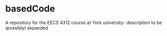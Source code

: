 # basedCode
A repository for the EECS 4312 course at York university- description to be (possibly) expanded
